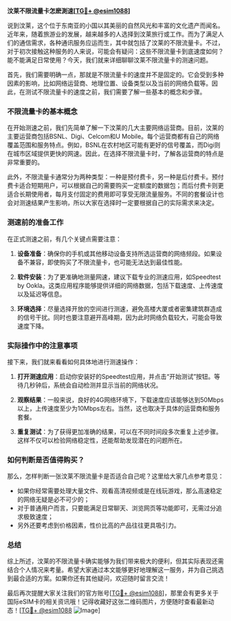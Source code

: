 **汶莱不限流量卡怎麽測速[[TG💪+ @esim1088](https://t.me/s/esim1088)]**

说到汶莱，这个位于东南亚的小国以其美丽的自然风光和丰富的文化遗产而闻名。近年来，随着旅游业的发展，越来越多的人选择到汶莱旅行或工作。而为了满足人们的通信需求，各种通讯服务应运而生，其中就包括了汶莱的不限流量卡。不过，对于初次接触这种服务的人来说，可能会有疑问：这些不限流量卡到底速度如何？能不能满足日常使用？今天，我们就来详细聊聊汶莱不限流量卡的测速问题。

首先，我们需要明确一点，那就是不限流量卡的速度并不是固定的。它会受到多种因素的影响，比如网络运营商、地理位置、设备类型以及当前的网络负载等。因此，在测试不限流量卡的速度之前，我们需要了解一些基本的概念和步骤。

### 不限流量卡的基本概念

在开始测速之前，我们先简单了解一下汶莱的几大主要网络运营商。目前，汶莱的主要运营商包括BSNL、Digi、Celcom和U Mobile。每个运营商都有自己的网络覆盖范围和服务特点。例如，BSNL在农村地区可能有更好的信号覆盖，而Digi则在城市区域提供更快的网速。因此，在选择不限流量卡时，了解各运营商的特点是非常重要的。

此外，不限流量卡通常分为两种类型：一种是预付费卡，另一种是后付费卡。预付费卡适合短期用户，可以根据自己的需要购买一定额度的数据包；而后付费卡则更适合长期使用者，每月支付固定的费用即可享受无限流量服务。不同的套餐设计也会对测速结果产生影响，所以大家在选择时一定要根据自己的实际需求来决定。

### 测速前的准备工作

在正式测速之前，有几个关键点需要注意：

1. **设备准备**：确保你的手机或其他移动设备支持所选运营商的网络频段。如果设备不兼容，即使购买了不限流量卡，也可能无法达到最佳性能。
   
2. **软件安装**：为了更准确地测量网速，建议下载专业的测速应用，如Speedtest by Ookla。这类应用程序能够提供详细的网络数据，包括下载速度、上传速度以及延迟等信息。

3. **环境选择**：尽量选择开放的空间进行测速，避免高楼大厦或者密集建筑群造成的信号干扰。同时也要注意避开高峰期，因为此时网络负载较大，可能会导致速度下降。

### 实际操作中的注意事项

接下来，我们就来看看如何具体地进行测速操作：

1. **打开测速应用**：启动你安装好的Speedtest应用，并点击“开始测试”按钮。等待几秒钟后，系统会自动检测并显示当前的网络状况。

2. **观察结果**：一般来说，良好的4G网络环境下，下载速度应该能够达到50Mbps以上，上传速度至少为10Mbps左右。当然，这也取决于具体的运营商和服务套餐。

3. **重复测试**：为了获得更加准确的结果，可以在不同时间段多次重复上述步骤。这样不仅可以检验网络稳定性，还能帮助发现潜在的问题所在。

### 如何判断是否值得购买？

那么，怎样判断一张汶莱不限流量卡是否适合自己呢？这里给大家几点参考意见：

- 如果你经常需要处理大量文件、观看高清视频或是在线玩游戏，那么高速稳定的网络无疑是必不可少的；
- 对于普通用户而言，只要能满足日常聊天、浏览网页等功能即可，无需过分追求极致速度；
- 另外还要考虑到价格因素，性价比高的产品往往更具吸引力。

### 总结

综上所述，汶莱的不限流量卡确实能够为我们带来极大的便利，但其实际表现还需结合个人情况来考量。希望大家通过本文能够更好地理解这一服务，并为自己挑选到最合适的方案。如果你还有其他疑问，欢迎随时留言交流！

最后再次提醒大家关注我们的官方账号[[TG💪+ @esim1088](https://t.me/s/esim1088)]，那里会有更多关于国际eSIM卡的相关资讯哦！记得收藏好这张二维码图片，方便随时查看最新动态！[[TG💪+ @esim1088](https://t.me/s/esim1088) ![Image](https://i.postimg.cc/4NQfJmqS/Snipaste-2025-05-13-00-14-12.png)]